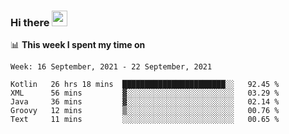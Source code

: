 ### Hi there <a href="https://www.gautamkrishnar.com/"><img src="https://media.giphy.com/media/hvRJCLFzcasrR4ia7z/giphy.gif" width="25px"></a>

📊 **This week I spent my time on**

<!--START_SECTION:waka-->
```text
Week: 16 September, 2021 - 22 September, 2021

Kotlin   26 hrs 18 mins  ███████████████████████░░   92.45 % 
XML      56 mins         ▓░░░░░░░░░░░░░░░░░░░░░░░░   03.29 % 
Java     36 mins         ▓░░░░░░░░░░░░░░░░░░░░░░░░   02.14 % 
Groovy   12 mins         ▒░░░░░░░░░░░░░░░░░░░░░░░░   00.76 % 
Text     11 mins         ░░░░░░░░░░░░░░░░░░░░░░░░░   00.65 % 
```
<!--END_SECTION:waka-->
